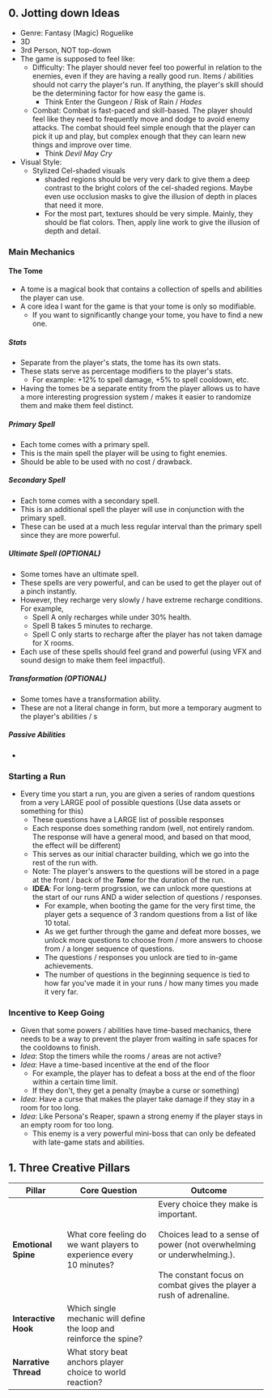 ## 0. Jotting down Ideas

- Genre: Fantasy (Magic) Roguelike
- 3D
- 3rd Person, NOT top-down
- The game is supposed to feel like:
	- Difficulty: The player should never feel too powerful in relation to the enemies, even if they are having a really good run. Items / abilities should not carry the player's run. If anything, the player's skill should be the determining factor for how easy the game is.
		- Think Enter the Gungeon / Risk of Rain / *Hades*
	- Combat: Combat is fast-paced and skill-based. The player should feel like they need to frequently move and dodge to avoid enemy attacks. The combat should feel simple enough that the player can pick it up and play, but complex enough that they can learn new things and improve over time.
		- Think *Devil May Cry*
- Visual Style:
	- Stylized Cel-shaded visuals
		- shaded regions should be very very dark to give them a deep contrast to the bright colors of the cel-shaded regions. Maybe even use occlusion masks to give the illusion of depth in places that need it more.
		- For the most part, textures should be very simple. Mainly, they should be flat colors. Then, apply line work to give the illusion of depth and detail.

### Main Mechanics

#### The Tome
- A tome is a magical book that contains a collection of spells and abilities the player can use.
- A core idea I want for the game is that your tome is only so modifiable.
	- If you want to significantly change your tome, you have to find a new one.

##### Stats
- Separate from the player's stats, the tome has its own stats.
- These stats serve as percentage modifiers to the player's stats.
	- For example: +12% to spell damage, +5% to spell cooldown, etc.
- Having the tomes be a separate entity from the player allows us to have a more interesting progression system / makes it easier to randomize them and make them feel distinct.

##### Primary Spell
- Each tome comes with a primary spell.
- This is the main spell the player will be using to fight enemies.
- Should be able to be used with no cost / drawback.

##### Secondary Spell
- Each tome comes with a secondary spell.
- This is an additional spell the player will use in conjunction with the primary spell.
- These can be used at a much less regular interval than the primary spell since they are more powerful.

##### Ultimate Spell (OPTIONAL)
- Some tomes have an ultimate spell.
- These spells are very powerful, and can be used to get the player out of a pinch instantly.
- However, they recharge very slowly / have extreme recharge conditions. For example,
	- Spell A only recharges while under 30% health.
	- Spell B takes 5 minutes to recharge.
	- Spell C only starts to recharge after the player has not taken damage for X rooms.
- Each use of these spells should feel grand and powerful (using VFX and sound design to make them feel impactful).

##### Transformation (OPTIONAL)
- Some tomes have a transformation ability.
- These are not a literal change in form, but more a temporary augment to the player's abilities / s

##### Passive Abilities
-

### Starting a Run
- Every time you start a run, you are given a series of random questions from a very LARGE pool of possible questions (Use data assets or something for this)
	- These questions have a LARGE list of possible responses
	- Each response does something random (well, not entirely random. The response will have a general mood, and based on that mood, the effect will be different)
	- This serves as our initial character building, which we go into the rest of the run with.
	- Note: The player's answers to the questions will be stored in a page at the front / back of the ***Tome*** for the duration of the run.
	- **IDEA**: For long-term progrssion, we can unlock more questions at the start of our runs AND a wider selection of questions / responses.
		- For example, when booting the game for the very first time, the player gets a sequence of 3 random questions from a list of like 10 total.
		- As we get further through the game and defeat more bosses, we unlock more questions to choose from / more answers to choose from / a longer sequence of questions.
		- The questions / responses you unlock are tied to in-game achievements.
		- The number of questions in the beginning sequence is tied to how far you've made it in your runs / how many times you made it very far.

### Incentive to Keep Going
- Given that some powers / abilities have time-based mechanics, there needs to be a way to prevent the player from waiting in safe spaces for the cooldowns to finish.
- *Idea*: Stop the timers while the rooms / areas are not active?
- *Idea*: Have a time-based incentive at the end of the floor
	- For example, the player has to defeat a boss at the end of the floor within a certain time limit.
	- If they don't, they get a penalty (maybe a curse or something)
- *Idea*: Have a curse that makes the player take damage if they stay in a room for too long.
- *Idea*: Like Persona's Reaper, spawn a strong enemy if the player stays in an empty room for too long.
	- This enemy is a very powerful mini-boss that can only be defeated with late-game stats and abilities.

## 1. Three Creative Pillars

| Pillar               | Core Question                                                        | Outcome                                                                                                                                                                                        |
| -------------------- | -------------------------------------------------------------------- | ---------------------------------------------------------------------------------------------------------------------------------------------------------------------------------------------- |
| **Emotional Spine**  | What core feeling do we want players to experience every 10 minutes? | Every choice they make is important. <br><br>Choices lead to a sense of power (not overwhelming or underwhelming.).<br><br>The constant focus on combat gives the player a rush of adrenaline. |
| **Interactive Hook** | Which single mechanic will define the loop and reinforce the spine?  |                                                                                                                                                                                                |
| **Narrative Thread** | What story beat anchors player choice to world reaction?             |                                                                                                                                                                                                |
